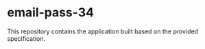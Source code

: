 # email-pass-34

This repository contains the application built based on the provided specification.
